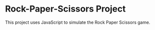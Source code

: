 # Rock-Paper-Scissors Project

This project uses JavaScript to simulate the Rock Paper Scissors game.
